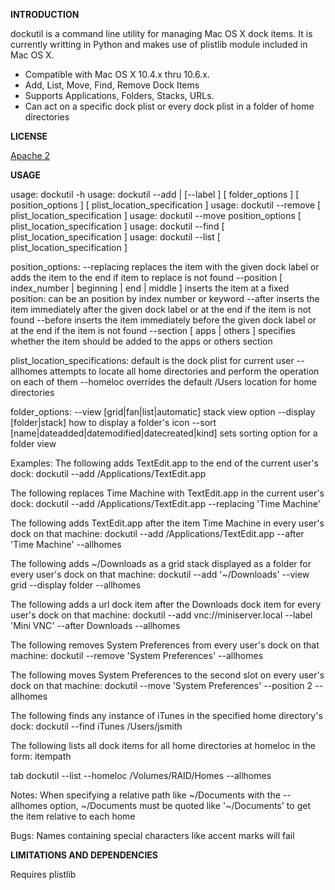 **INTRODUCTION**

dockutil is a command line utility for managing Mac OS X dock items.
It is currently writting in Python and makes use of plistlib module included in Mac OS X.
- Compatible with Mac OS X 10.4.x thru 10.6.x. 
- Add, List, Move, Find, Remove Dock Items
- Supports Applications, Folders, Stacks, URLs. 
- Can act on a specific dock plist or every dock plist in a folder of home directories

**LICENSE**

[Apache 2](http://www.apache.org/licenses/LICENSE-2.0)

**USAGE**

usage:     dockutil -h
usage:     dockutil --add <path to item> | <url> [--label <label>] [ folder_options ] [ position_options ] [ plist_location_specification ]
usage:     dockutil --remove <dock item label> [ plist_location_specification ]
usage:     dockutil --move <dock item label>  position_options [ plist_location_specification ]
usage:     dockutil --find <dock item label> [ plist_location_specification ]
usage:     dockutil --list [ plist_location_specification ]

position_options:
  --replacing <dock item label name>                            replaces the item with the given dock label or adds the item to the end if item to replace is not found
  --position [ index_number | beginning | end | middle ]        inserts the item at a fixed position: can be an position by index number or keyword
  --after <dock item label name>                                inserts the item immediately after the given dock label or at the end if the item is not found
  --before <dock item label name>                               inserts the item immediately before the given dock label or at the end if the item is not found
  --section [ apps | others ]                                   specifies whether the item should be added to the apps or others section

plist_location_specifications:
  <path to a specific plist>                                    default is the dock plist for current user
  <path to a home directory>
  --allhomes                                                    attempts to locate all home directories and perform the operation on each of them
  --homeloc                                                     overrides the default /Users location for home directories

folder_options:
  --view [grid|fan|list|automatic]                              stack view option
  --display [folder|stack]                                      how to display a folder's icon
  --sort [name|dateadded|datemodified|datecreated|kind]         sets sorting option for a folder view

Examples:
  The following adds TextEdit.app to the end of the current user's dock:
           dockutil --add /Applications/TextEdit.app

  The following replaces Time Machine with TextEdit.app in the current user's dock:
           dockutil --add /Applications/TextEdit.app --replacing 'Time Machine'

  The following adds TextEdit.app after the item Time Machine in every user's dock on that machine:
           dockutil --add /Applications/TextEdit.app --after 'Time Machine' --allhomes

  The following adds ~/Downloads as a grid stack displayed as a folder for every user's dock on that machine:
           dockutil --add '~/Downloads' --view grid --display folder --allhomes

  The following adds a url dock item after the Downloads dock item for every user's dock on that machine:
           dockutil --add vnc://miniserver.local --label 'Mini VNC' --after Downloads --allhomes

  The following removes System Preferences from every user's dock on that machine:
           dockutil --remove 'System Preferences' --allhomes

  The following moves System Preferences to the second slot on every user's dock on that machine:
           dockutil --move 'System Preferences' --position 2 --allhomes

  The following finds any instance of iTunes in the specified home directory's dock:
           dockutil --find iTunes /Users/jsmith

  The following lists all dock items for all home directories at homeloc in the form: item<tab>path<tab><section>tab<plist>
           dockutil --list --homeloc /Volumes/RAID/Homes --allhomes


Notes:
  When specifying a relative path like ~/Documents with the --allhomes option, ~/Documents must be quoted like '~/Documents' to get the item relative to each home

Bugs:
  Names containing special characters like accent marks will fail


**LIMITATIONS AND DEPENDENCIES**

Requires plistlib

